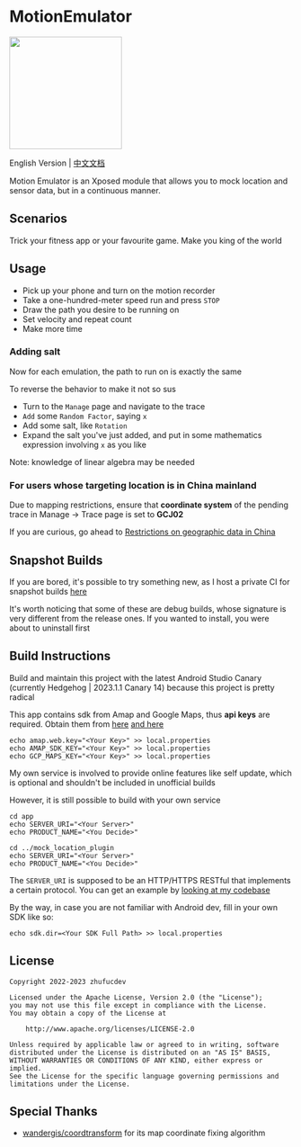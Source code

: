 # MotionEmulator
<img src="art/MotionEmulator.svg" width="200">

English Version | [中文文档](README_zh.md)

Motion Emulator is an Xposed module that allows 
you to mock location and sensor data, but in a continuous manner.


## Scenarios

Trick your fitness app or your favourite game. Make you king of the world

## Usage

* Pick up your phone and turn on the motion recorder
* Take a one-hundred-meter speed run and press `STOP`
* Draw the path you desire to be running on
* Set velocity and repeat count
* Make more time

### Adding salt
Now for each emulation, the path to run on
is exactly the same

To reverse the behavior to make it not so sus

* Turn to the `Manage` page and navigate to the trace
* `Add` some `Random Factor`, saying `x`
* Add some salt, like `Rotation`
* Expand the salt you've just added, and put in some
mathematics expression involving `x` as you like

Note: knowledge of linear algebra may be needed

### For users whose targeting location is in China mainland

Due to mapping restrictions, ensure that **coordinate system**
of the pending trace in Manage -> Trace page is set to **GCJ02**

If you are curious, go ahead to
[Restrictions on geographic data in China](https://en.wikipedia.org/wiki/Restrictions_on_geographic_data_in_China)

## Snapshot Builds

If you are bored, it's possible to try something new, as I host
a private CI for snapshot builds
[here](https://build.zhufucdev.com/job/Motion%20Emulator/)

It's worth noticing that some of these are debug builds, whose
signature is very different from the release ones. If you wanted
to install, you were about to uninstall first

## Build Instructions

Build and maintain this project with the latest Android Studio Canary
(currently Hedgehog | 2023.1.1 Canary 14) because this project is pretty
radical

This app contains sdk from Amap and Google Maps, thus **api keys** are
required.
Obtain them from [here](https://console.amap.com/dev/key/app)
[and here](https://developers.google.com/maps/documentation/android-sdk/start)
```shell
echo amap.web.key="<Your Key>" >> local.properties
echo AMAP_SDK_KEY="<Your Key>" >> local.properties
echo GCP_MAPS_KEY="<Your Key>" >> local.properties
```

My own service is involved to provide online features like self update,
which is optional and shouldn't be included in unofficial builds

However, it is still possible to build with your own service
```shell
cd app
echo SERVER_URI="<Your Server>"
echo PRODUCT_NAME="<You Decide>"

cd ../mock_location_plugin
echo SERVER_URI="<Your Server>"
echo PRODUCT_NAME="<You Decide>"
```

The `SERVER_URI` is supposed to be an HTTP/HTTPS RESTful that implements
a certain protocol. You can get an example by 
[looking at my codebase](https://github.com/zhufucdev/api.zhufucdev)

By the way, in case you are not familiar with Android dev, fill in
your own SDK like so:
```shell
echo sdk.dir=<Your SDK Full Path> >> local.properties
```

## License

```
Copyright 2022-2023 zhufucdev

Licensed under the Apache License, Version 2.0 (the "License");
you may not use this file except in compliance with the License.
You may obtain a copy of the License at

    http://www.apache.org/licenses/LICENSE-2.0

Unless required by applicable law or agreed to in writing, software
distributed under the License is distributed on an "AS IS" BASIS,
WITHOUT WARRANTIES OR CONDITIONS OF ANY KIND, either express or implied.
See the License for the specific language governing permissions and
limitations under the License.
```

## Special Thanks

- [wandergis/coordtransform](https://github.com/wandergis/coordtransform) for its map coordinate fixing algorithm